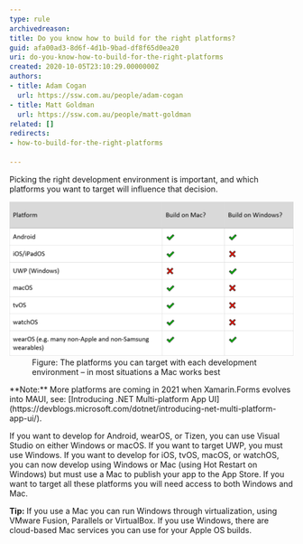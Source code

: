 ```yaml
---
type: rule
archivedreason: 
title: Do you know how to build for the right platforms?
guid: afa00ad3-8d6f-4d1b-9bad-df8f65d0ea20
uri: do-you-know-how-to-build-for-the-right-platforms
created: 2020-10-05T23:10:29.0000000Z
authors:
- title: Adam Cogan
  url: https://ssw.com.au/people/adam-cogan
- title: Matt Goldman
  url: https://ssw.com.au/people/matt-goldman
related: []
redirects:
- how-to-build-for-the-right-platforms

---
```


Picking the right development environment is important, and which platforms you want to target will influence that decision.

<!--endintro-->
<dl class="image"><dt><img src="dev-environments.png" alt="dev-environments.png" style="width:750px;"></dt><dd>Figure: The platforms you can target with each development environment – in most situations a Mac works best</dd></dl>
**Note:** More platforms are coming in 2021 when Xamarin.Forms evolves into MAUI, see: [Introducing .NET Multi-platform App UI](https://devblogs.microsoft.com/dotnet/introducing-net-multi-platform-app-ui/).

If you want to develop for Android, wearOS, or Tizen, you can use Visual Studio on either Windows or macOS. If you want to target UWP, you must use Windows. If you want to develop for iOS, tvOS, macOS, or watchOS, you can now develop using Windows or Mac (using Hot Restart on Windows) but must use a Mac to publish your app to the App Store. If you want to target all these platforms you will need access to both Windows and Mac.

**Tip:** If you use a Mac you can run Windows through virtualization, using VMware Fusion, Parallels or VirtualBox. If you use Windows, there are cloud-based Mac services you can use for your Apple OS builds.
